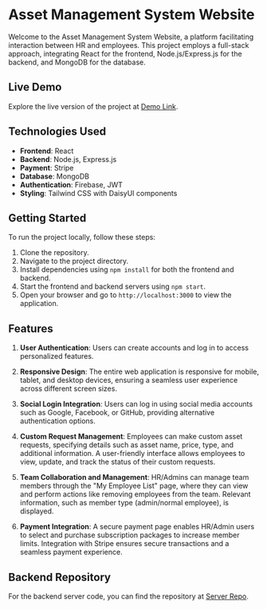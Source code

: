 # Asset Management System Website

Welcome to the Asset Management System Website, a platform facilitating interaction between HR and employees. This project employs a full-stack approach, integrating React for the frontend, Node.js/Express.js for the backend, and MongoDB for the database.

## Live Demo

Explore the live version of the project at [Demo Link](https://asset-management-system-17263.web.app/).

## Technologies Used

- **Frontend**: React
- **Backend**: Node.js, Express.js
- **Payment**: Stripe
- **Database**: MongoDB
- **Authentication**: Firebase, JWT
- **Styling**: Tailwind CSS with DaisyUI components

## Getting Started

To run the project locally, follow these steps:

1. Clone the repository.
2. Navigate to the project directory.
3. Install dependencies using `npm install` for both the frontend and backend.
4. Start the frontend and backend servers using `npm start`.
5. Open your browser and go to `http://localhost:3000` to view the application.

## Features

1. **User Authentication**: Users can create accounts and log in to access personalized features.

2. **Responsive Design**: The entire web application is responsive for mobile, tablet, and desktop devices, ensuring a seamless user experience across different screen sizes.

3. **Social Login Integration**: Users can log in using social media accounts such as Google, Facebook, or GitHub, providing alternative authentication options.

4. **Custom Request Management**: Employees can make custom asset requests, specifying details such as asset name, price, type, and additional information. A user-friendly interface allows employees to view, update, and track the status of their custom requests.

5. **Team Collaboration and Management**: HR/Admins can manage team members through the "My Employee List" page, where they can view and perform actions like removing employees from the team. Relevant information, such as member type (admin/normal employee), is displayed.

6. **Payment Integration**: A secure payment page enables HR/Admin users to select and purchase subscription packages to increase member limits. Integration with Stripe ensures secure transactions and a seamless payment experience.

## Backend Repository

For the backend server code, you can find the repository at [Server Repo](https://github.com/your-username/backend-repo).
